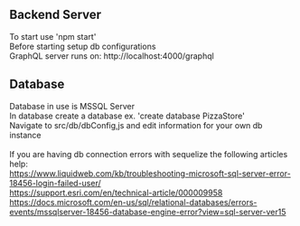 ## Backend Server

To start use 'npm start'<br/>
Before starting setup db configurations <br/>
GraphQL server runs on: http://localhost:4000/graphql</br>

## Database
Database in use is MSSQL Server <br/>
In database create a database ex. 'create database PizzaStore'<br/>
Navigate to src/db/dbConfig,js and edit information for your own db instance <br/><br/>
If you are having db connection errors with sequelize the following articles help: <br/>
https://www.liquidweb.com/kb/troubleshooting-microsoft-sql-server-error-18456-login-failed-user/ <br/>
https://support.esri.com/en/technical-article/000009958 <br/>
https://docs.microsoft.com/en-us/sql/relational-databases/errors-events/mssqlserver-18456-database-engine-error?view=sql-server-ver15 <br/>
